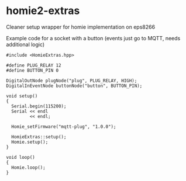 # homie2-extras
Cleaner setup wrapper for homie implementation on eps8266

Example code for a socket with a button (events just go to MQTT, needs additional logic)
```
#include <HomieExtras.hpp>

#define PLUG_RELAY 12
#define BUTTON_PIN 0

DigitalOutNode plugNode("plug", PLUG_RELAY, HIGH);
DigitalInEventNode buttonNode("button", BUTTON_PIN);

void setup()
{
  Serial.begin(115200);
  Serial << endl
         << endl;

  Homie_setFirmware("mqtt-plug", "1.0.0");

  HomieExtras::setup();
  Homie.setup();
}

void loop()
{
  Homie.loop();
}
```
